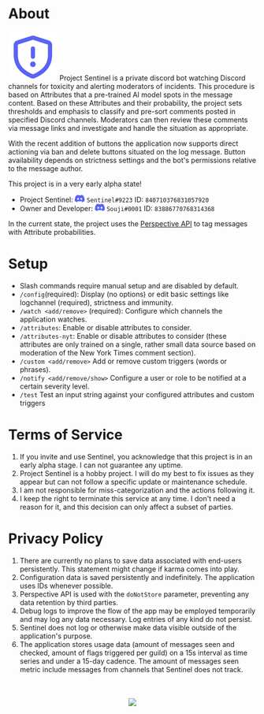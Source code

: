 # About

![Sentinel Icon (purple shield with exclamation mark)](./images/sentinel_no_bg_100.png) Project Sentinel is a private discord bot watching Discord channels for toxicity and alerting moderators of incidents. This procedure is based on Attributes that a pre-trained AI model spots in the message content. Based on these Attributes and their probability, the project sets thresholds and emphasis to classify and pre-sort comments posted in specified Discord channels. Moderators can then review these comments via message links and investigate and handle the situation as appropriate.

With the recent addition of buttons the application now supports direct actioning via ban and delete buttons situated on the log message. Button availability depends on strictness settings and the bot's permissions relative to the message author.

This project is in a very early alpha state!

- Project Sentinel: ![discord clyde icon](./images/clyde_20.png) `Sentinel#9223` ID: `840710376831057920`
- Owner and Developer: ![discord clyde icon](./images/clyde_20.png) `Souji#0001` ID: `83886770768314368`

In the current state, the project uses the [Perspective API](https://perspectiveapi.com/) to tag messages with Attribute probabilities.

# Setup

- Slash commands require manual setup and are disabled by default.
- `/config`(required): Display (no options) or edit basic settings like logchannel (required), strictness and immunity.
- `/watch <add/remove>` (required): Configure which channels the application watches.
- `/attributes`: Enable or disable attributes to consider.
- `/attributes-nyt`: Enable or disable attributes to consider (these attributes are only trained on a single, rather small data source based on moderation of the New York Times comment section).
- `/custom <add/remove>` Add or remove custom triggers (words or phrases).
- `/notify <add/remove/show>` Configure a user or role to be notified at a certain severity level.
- `/test` Test an input string against your configured attributes and custom triggers

# Terms of Service

1. If you invite and use Sentinel, you acknowledge that this project is in an early alpha stage. I can not guarantee any uptime.
2. Project Sentinel is a hobby project. I will do my best to fix issues as they appear but can not follow a specific update or maintenance schedule.
3. I am not responsible for miss-categorization and the actions following it.
4. I keep the right to terminate this service at any time. I don't need a reason for it, and this decision can only affect a subset of parties.

# Privacy Policy

1. There are currently no plans to save data associated with end-users persistently. This statement might change if karma comes into play.
2. Configuration data is saved persistently and indefinitely. The application uses IDs whenever possible.
3. Perspective API is used with the `doNotStore` parameter, preventing any data retention by third parties.
4. Debug logs to improve the flow of the app may be employed temporarily and may log any data necessary. Log entries of any kind do not persist.
5. Sentinel does not log or otherwise make data visible outside of the application's purpose.
6. The application stores usage data (amount of messages seen and checked, amount of flags triggered per guild) on a 15s interval as time series and under a 15-day cadence. The amount of messages seen metric include messages from channels that Sentinel does not track.


<div style="text-align:center; margin-top:50px;"><img src="./images/sentinel_ad.png"/></div>
